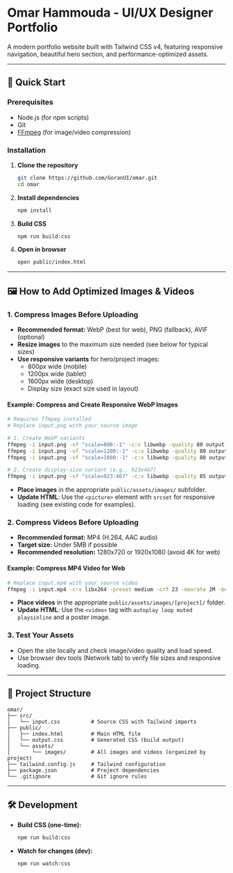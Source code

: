 # Omar Hammouda - UI/UX Designer Portfolio

A modern portfolio website built with Tailwind CSS v4, featuring responsive navigation, beautiful hero section, and performance-optimized assets.

---

## 🚀 Quick Start

### Prerequisites
- Node.js (for npm scripts)
- Git
- [FFmpeg](https://ffmpeg.org/) (for image/video compression)

### Installation

1. **Clone the repository**
   ```bash
   git clone https://github.com/GoranUI/omar.git
   cd omar
   ```
2. **Install dependencies**
   ```bash
   npm install
   ```
3. **Build CSS**
   ```bash
   npm run build:css
   ```
4. **Open in browser**
   ```bash
   open public/index.html
   ```

---

## 🖼️ How to Add Optimized Images & Videos

### 1. **Compress Images Before Uploading**
- **Recommended format:** WebP (best for web), PNG (fallback), AVIF (optional)
- **Resize images** to the maximum size needed (see below for typical sizes)
- **Use responsive variants** for hero/project images:
  - 800px wide (mobile)
  - 1200px wide (tablet)
  - 1600px wide (desktop)
  - Display size (exact size used in layout)

#### **Example: Compress and Create Responsive WebP Images**
```bash
# Requires ffmpeg installed
# Replace input.png with your source image

# 1. Create WebP variants
ffmpeg -i input.png -vf "scale=800:-1" -c:v libwebp -quality 80 output-800.webp
ffmpeg -i input.png -vf "scale=1200:-1" -c:v libwebp -quality 80 output-1200.webp
ffmpeg -i input.png -vf "scale=1600:-1" -c:v libwebp -quality 80 output-1600.webp

# 2. Create display-size variant (e.g., 923x467)
ffmpeg -i input.png -vf "scale=923:467" -c:v libwebp -quality 85 output-display.webp
```
- **Place images** in the appropriate `public/assets/images/` subfolder.
- **Update HTML**: Use the `<picture>` element with `srcset` for responsive loading (see existing code for examples).

### 2. **Compress Videos Before Uploading**
- **Recommended format:** MP4 (H.264, AAC audio)
- **Target size:** Under 5MB if possible
- **Recommended resolution:** 1280x720 or 1920x1080 (avoid 4K for web)

#### **Example: Compress MP4 Video for Web**
```bash
# Replace input.mp4 with your source video
ffmpeg -i input.mp4 -c:v libx264 -preset medium -crf 23 -maxrate 2M -bufsize 4M -movflags +faststart -pix_fmt yuv420p -y output-compressed.mp4
```
- **Place videos** in the appropriate `public/assets/images/[project]/` folder.
- **Update HTML**: Use the `<video>` tag with `autoplay loop muted playsinline` and a poster image.

### 3. **Test Your Assets**
- Open the site locally and check image/video quality and load speed.
- Use browser dev tools (Network tab) to verify file sizes and responsive loading.

---

## 📁 Project Structure

```
omar/
├── src/
│   └── input.css          # Source CSS with Tailwind imports
├── public/
│   ├── index.html         # Main HTML file
│   └── output.css         # Generated CSS (build output)
│   └── assets/
│       └── images/        # All images and videos (organized by project)
├── tailwind.config.js     # Tailwind configuration
├── package.json           # Project dependencies
└── .gitignore             # Git ignore rules
```

---

## 🛠️ Development

- **Build CSS (one-time):**
  ```bash
  npm run build:css
  ```
- **Watch for changes (dev):**
  ```bash
  npm run watch:css
  ```

